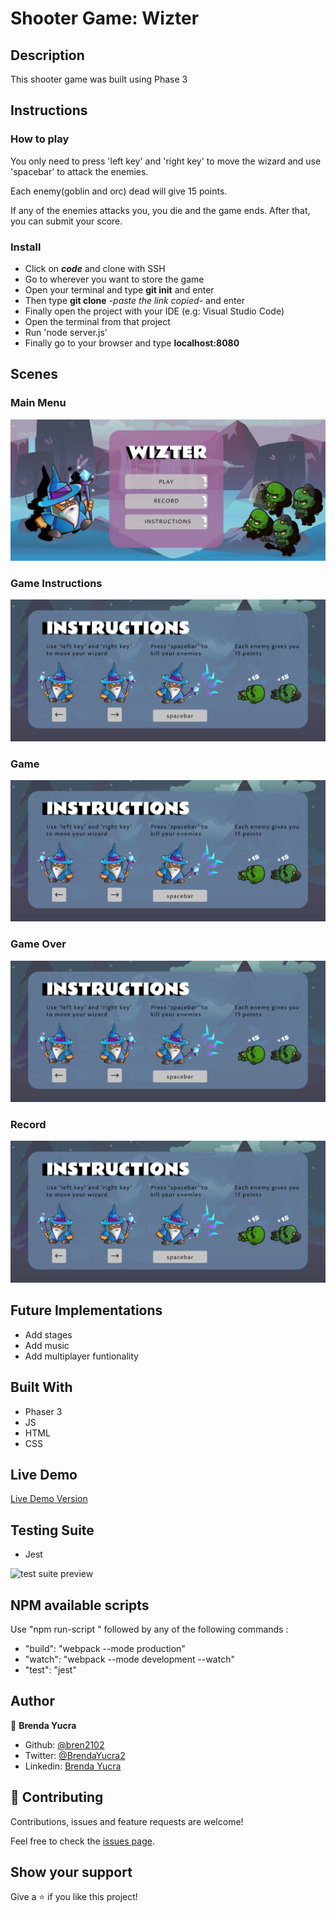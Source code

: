 # Shooter Game: Wizter

## Description

This shooter game was built using Phase 3 

## Instructions

### How to play

You only need to press 'left key' and 'right key' to move the wizard and use 'spacebar' to attack the enemies.

Each enemy(goblin and orc) dead will give 15 points.

If any of the enemies attacks you, you die and the game ends. After that, you can submit your score.

### Install

- Click on ***code*** and clone with SSH
- Go to wherever you want to store the game
- Open your terminal and type **git init** and enter
- Then type **git clone** -*paste the link copied*- and enter
- Finally open the project with your IDE (e.g: Visual Studio Code)
- Open the terminal from that project
- Run 'node server.js'
- Finally go to your browser and type **localhost:8080**

## Scenes

### Main Menu
![Main Menu](src/assets/screenshots/menu.png)

### Game Instructions
![Game Instructions](src/assets/screenshots/instructions.png)

### Game
![Game](src/assets/screenshots/instructions.png)

### Game Over
![Game Over](src/assets/screenshots/instructions.png)

### Record
![Record](src/assets/screenshots/instructions.png)

## Future Implementations

- Add stages
- Add music
- Add multiplayer funtionality

## Built With

- Phaser 3
- JS
- HTML
- CSS

## Live Demo

[Live Demo Version](https://raw.githack.com/xtrmdarc/js-tic-tac-toe/feature/index.html)

## Testing Suite
- Jest

![test suite preview](./test-preview.png)

## NPM available scripts
Use "npm run-script " followed by any of the following commands : 

- "build": "webpack --mode production"
- "watch": "webpack --mode development --watch"
- "test": "jest"

## Author

👤 **Brenda Yucra**

- Github: [@bren2102](https://github.com/bren2102) 
- Twitter: [@BrendaYucra2](https://twitter.com/BrendaYucra)
- Linkedin: [Brenda Yucra](https://www.linkedin.com/in/brenda-yucra-51980681/)

## 🤝 Contributing

Contributions, issues and feature requests are welcome!

Feel free to check the [issues page](https://github.com/bren2102/Wizter_js/issues).

## Show your support

Give a ⭐️ if you like this project!
